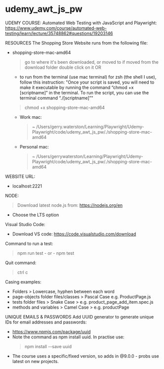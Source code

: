 # udemy_awt_js_pw

UDEMY COURSE:
Automated Web Testing with JavaScript and Playwright: https://www.udemy.com/course/automated-web-testing/learn/lecture/35748862#questions/19203146

RESOURCES
The Shopping Store Website runs from the following file:

- shopping-store-mac-amd64

  > go to where it's been downloaded, or moved to if moved from the download folder
  > double click on it
  > OR

  - to run from the terminal (use mac terminal) for zsh (the shell I use), follow this instruction:
    "Once your script is saved, you will need to make it executable by running the command “chmod +x [scriptname]” in the terminal. To run the script, you can use the terminal command “./[scriptname]”"

  > chmod +x shopping-store-mac-amd64

  - Work mac:
    > ~ /Users/gerry.waterston/Learning/Playwright/Udemy-Playwright/code/udemy_awt_js_pw/./shopping-store-mac-amd64
  - Personal mac:
    > ~ /Users/gerrywaterston/Learning/Playwright/Udemy-Playwright/code/udemy_awt_js_pw/./shopping-store-mac-amd64

WEBSITE URL:

- localhost:2221

NODE:

> Download latest node.js from: https://nodejs.org/en

- Choose the LTS option

Visual Studio Code:

- Download VS code: https://code.visualstudio.com/download

Command to run a test:

> npm run test - or - npm test

Quit command:

> ctrl c

Casing examples:

- Folders > Lowercase, hyphen between each word
- page-objects folder files/classes > Pascal Case e.g. ProductPage.js
- tests folder files > Snake Case > e.g. product_page_add_item.spec.js
- methods and variables > Camel Case > e.g. productPage

UNIQUE EMAILS & PASSWORDS
Add UUID generator to generate unique IDs for email addresses and passwords:

- https://www.npmjs.com/package/uuid
- Note the command as npm install uuid. In practise use:
  > npm install --save uuid
- The course uses a specific/fixed version, so adds in @9.0.0 - probs use latest on new projects.
